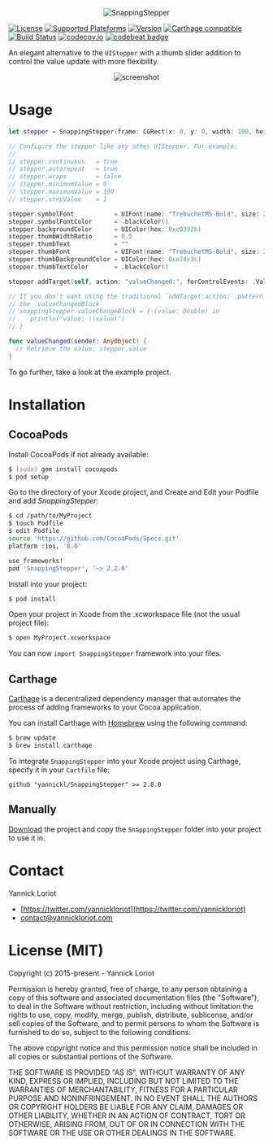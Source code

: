 <p align="center">
  <img src="http://yannickloriot.com/resources/snappingstepper-header.png" alt="SnappingStepper" />
</p>

[![License](https://cocoapod-badges.herokuapp.com/l/SnappingStepper/badge.svg)](http://cocoadocs.org/docsets/SnappingStepper/) [![Supported Plateforms](https://cocoapod-badges.herokuapp.com/p/SnappingStepper/badge.svg)](http://cocoadocs.org/docsets/SnappingStepper/) [![Version](https://cocoapod-badges.herokuapp.com/v/SnappingStepper/badge.svg)](http://cocoadocs.org/docsets/SnappingStepper/) [![Carthage compatible](https://img.shields.io/badge/Carthage-compatible-4BC51D.svg?style=flat)](https://github.com/Carthage/Carthage)
[![Build Status](https://travis-ci.org/yannickl/SnappingStepper.svg?branch=master)](https://travis-ci.org/yannickl/SnappingStepper) [![codecov.io](http://codecov.io/github/yannickl/SnappingStepper/coverage.svg?branch=master)](http://codecov.io/github/yannickl/SnappingStepper?branch=master) [![codebeat badge](https://codebeat.co/badges/da2160dc-b263-42e7-b65e-ae39dc41cda8)](https://codebeat.co/projects/github-com-yannickl-snappingstepper)

An elegant alternative to the `UIStepper` with a thumb slider addition to control the value update with more flexibility.

<p align="center">
  <img src="http://yannickloriot.com/resources/snappingstepper-demo.gif" alt="screenshot" />
</p>

# Usage

```swift
let stepper = SnappingStepper(frame: CGRect(x: 0, y: 0, width: 100, height: 40))

// Configure the stepper like any other UIStepper. For example:
//
// stepper.continuous   = true
// stepper.autorepeat   = true
// stepper.wraps        = false
// stepper.minimumValue = 0
// stepper.maximumValue = 100
// stepper.stepValue    = 1

stepper.symbolFont           = UIFont(name: "TrebuchetMS-Bold", size: 20)
stepper.symbolFontColor      = .blackColor()
stepper.backgroundColor      = UIColor(hex: 0xc0392b)
stepper.thumbWidthRatio      = 0.5
stepper.thumbText            = ""
stepper.thumbFont            = UIFont(name: "TrebuchetMS-Bold", size: 20)
stepper.thumbBackgroundColor = UIColor(hex: 0xe74c3c)
stepper.thumbTextColor       = .blackColor()

stepper.addTarget(self, action: "valueChanged:", forControlEvents: .ValueChanged)

// If you don't want using the traditional `addTarget:action:` pattern you can use
// the `valueChangedBlock`
// snappingStepper.valueChangeBlock = { (value: Double) in
//    println("value: \(value)")
// }

func valueChanged(sender: AnyObject) {
  // Retrieve the value: stepper.value
}
```

To go further, take a look at the example project.

# Installation

## CocoaPods

Install CocoaPods if not already available:

``` bash
$ [sudo] gem install cocoapods
$ pod setup
```
Go to the directory of your Xcode project, and Create and Edit your Podfile and add _SnappingStepper_:

``` bash
$ cd /path/to/MyProject
$ touch Podfile
$ edit Podfile
source 'https://github.com/CocoaPods/Specs.git'
platform :ios, '8.0'

use_frameworks!
pod 'SnappingStepper', '~> 2.2.0'
```

Install into your project:

``` bash
$ pod install
```

Open your project in Xcode from the .xcworkspace file (not the usual project file):

``` bash
$ open MyProject.xcworkspace
```

You can now `import SnappingStepper` framework into your files.

## Carthage

[Carthage](https://github.com/Carthage/Carthage) is a decentralized dependency manager that automates the process of adding frameworks to your Cocoa application.

You can install Carthage with [Homebrew](http://brew.sh/) using the following command:

```bash
$ brew update
$ brew install carthage
```

To integrate `SnappingStepper` into your Xcode project using Carthage, specify it in your `Cartfile` file:

```ogdl
github "yannickl/SnappingStepper" >= 2.0.0
```

## Manually

[Download](https://github.com/YannickL/SnappingStepper/archive/master.zip) the project and copy the `SnappingStepper` folder into your project to use it in.

# Contact

Yannick Loriot
 - [https://twitter.com/yannickloriot](https://twitter.com/yannickloriot)
 - [contact@yannickloriot.com](mailto:contact@yannickloriot.com)


# License (MIT)

Copyright (c) 2015-present - Yannick Loriot

Permission is hereby granted, free of charge, to any person obtaining a copy
of this software and associated documentation files (the "Software"), to deal
in the Software without restriction, including without limitation the rights
to use, copy, modify, merge, publish, distribute, sublicense, and/or sell
copies of the Software, and to permit persons to whom the Software is
furnished to do so, subject to the following conditions:

The above copyright notice and this permission notice shall be included in
all copies or substantial portions of the Software.

THE SOFTWARE IS PROVIDED "AS IS", WITHOUT WARRANTY OF ANY KIND, EXPRESS OR
IMPLIED, INCLUDING BUT NOT LIMITED TO THE WARRANTIES OF MERCHANTABILITY,
FITNESS FOR A PARTICULAR PURPOSE AND NONINFRINGEMENT. IN NO EVENT SHALL THE
AUTHORS OR COPYRIGHT HOLDERS BE LIABLE FOR ANY CLAIM, DAMAGES OR OTHER
LIABILITY, WHETHER IN AN ACTION OF CONTRACT, TORT OR OTHERWISE, ARISING FROM,
OUT OF OR IN CONNECTION WITH THE SOFTWARE OR THE USE OR OTHER DEALINGS IN
THE SOFTWARE.
